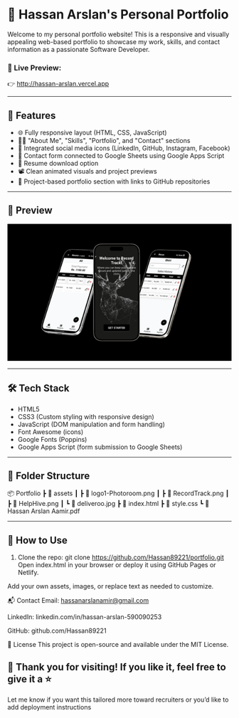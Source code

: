 # 💼 Hassan Arslan's Personal Portfolio

Welcome to my personal portfolio website! This is a responsive and visually appealing web-based portfolio to showcase my work, skills, and contact information as a passionate Software Developer.

### 🚀 Live Preview:

👉 http://hassan-arslan.vercel.app

---

## 📌 Features

- 🌐 Fully responsive layout (HTML, CSS, JavaScript)
- 🧑‍💻 "About Me", "Skills", "Portfolio", and "Contact" sections
- 📲 Integrated social media icons (LinkedIn, GitHub, Instagram, Facebook)
- 📩 Contact form connected to Google Sheets using Google Apps Script
- 📎 Resume download option
- 📽️ Clean animated visuals and project previews
- 📂 Project-based portfolio section with links to GitHub repositories

---

## 📸 Preview

![Portfolio Screenshot](assets/RecordTrack.png) <!-- Replace with an updated screenshot if needed -->

---

## 🛠️ Tech Stack

- HTML5
- CSS3 (Custom styling with responsive design)
- JavaScript (DOM manipulation and form handling)
- Font Awesome (icons)
- Google Fonts (Poppins)
- Google Apps Script (form submission to Google Sheets)

---

## 📁 Folder Structure

📦 Portfolio ┣ 📂 assets ┃ ┣ 📜 logo1-Photoroom.png ┃ ┣ 📜 RecordTrack.png ┃ ┣ 📜 HelpHive.png ┃ ┗ 📜 deliveroo.jpg ┣ 📜 index.html ┣ 📜 style.css ┗ 📜 Hassan Arslan Aamir.pdf

---

## 📝 How to Use

1. Clone the repo:
   git clone https://github.com/Hassan89221/portfolio.git
   Open index.html in your browser or deploy it using GitHub Pages or Netlify.

Add your own assets, images, or replace text as needed to customize.

📬 Contact
Email: hassanarslanamir@gmail.com

LinkedIn: linkedin.com/in/hassan-arslan-590090253

GitHub: github.com/Hassan89221

📜 License
This project is open-source and available under the MIT License.

## 🙌 Thank you for visiting! If you like it, feel free to give it a ⭐

Let me know if you want this tailored more toward recruiters or you’d like to add deployment instructions
